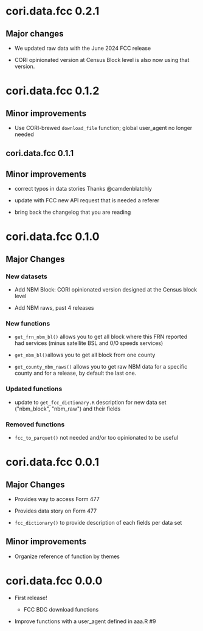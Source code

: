 # cori.data.fcc 0.2.1

## Major changes

* We updated raw data with the June 2024 FCC release

* CORI opinionated version at Census Block level is also now using that version. 

# cori.data.fcc 0.1.2

## Minor improvements 

* Use CORI-brewed `download_file` function; global user_agent no longer needed


## cori.data.fcc 0.1.1

## Minor improvements 

* correct typos in data stories Thanks @camdenblatchly

* update with FCC new API request that is needed a referer 

* bring back the changelog that you are reading


# cori.data.fcc 0.1.0

## Major Changes

### New datasets

*  Add NBM Block: CORI opinionated version designed at the Census block level

*  Add NBM raws, past 4 releases

### New functions

* `get_frn_nbm_bl()` allows you to get all block where this FRN reported had services (minus satellite BSL and 0/0 speeds services)

* `get_nbm_bl()`allows you to get all block from one county

* `get_county_nbm_raws()` allows you to get raw NBM data for a specific county and for a release, by default the last one. 

### Updated functions

* update to `get_fcc_dictionary.R` description for new data set ("nbm_block", "nbm_raw") and their fields

### Removed functions

* `fcc_to_parquet()` not needed and/or too opinionated to be useful

# cori.data.fcc 0.0.1

## Major Changes

* Provides way to access Form 477  

* Provides data story on Form 477

* `fcc_dictionary()` to provide description of each fields per data set

## Minor improvements 

* Organize reference of function by themes 


# cori.data.fcc 0.0.0

* First release! 
  - FCC BDC download functions

* Improve functions with a user_agent defined in aaa.R #9
